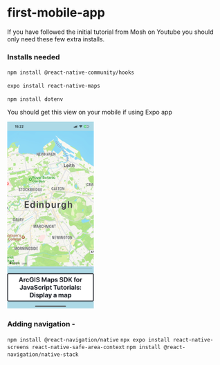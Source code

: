 # first-mobile-app

If you have followed the initial tutorial from Mosh on Youtube you should only need these few extra installs.

### Installs needed

`npm install @react-native-community/hooks`

`expo install react-native-maps`

`npm install dotenv`

You should get this view on your mobile if using Expo app

<img src = "https://github.com/bjentwistle/first-mobile-app/blob/main/assets/screenshot.png" alt="screenshot of mobile showing map of Edinburgh" width="200" />

### Adding navigation -

`npm install @react-navigation/native`
`npx expo install react-native-screens react-native-safe-area-context`
`npm install @react-navigation/native-stack`
